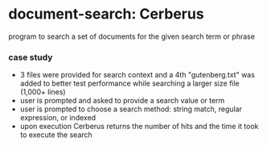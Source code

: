 # document-search: Cerberus
program to search a set of documents for the given search term or phrase

### case study
- 3 files were provided for search context and a 4th "gutenberg.txt" was added to better test performance while searching a larger size file (1,000+ lines)
- user is prompted and asked to provide a search value or term
- user is prompted to choose a search method: string match, regular expression, or indexed
- upon execution Cerberus returns the number of hits and the time it took to execute the search
